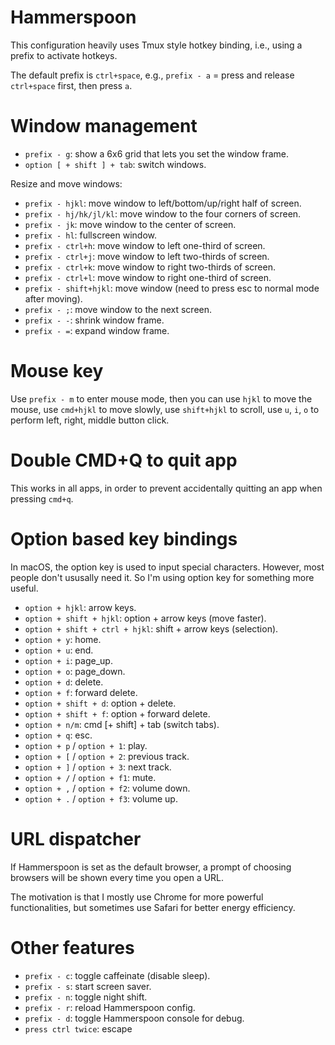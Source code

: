 # Hammerspoon

This configuration heavily uses Tmux style hotkey binding, i.e., using a prefix to activate hotkeys.

The default prefix is `ctrl+space`, e.g., `prefix - a` = press and release `ctrl+space` first, then press `a`.

# Window management
  - `prefix - g`: show a 6x6 grid that lets you set the window frame.
  - `option [ + shift ] + tab`: switch windows.

Resize and move windows:

  - `prefix - hjkl`: move window to left/bottom/up/right half of screen.
  - `prefix - hj/hk/jl/kl`: move window to the four corners of screen.
  - `prefix - jk`: move window to the center of screen.
  - `prefix - hl`: fullscreen window.
  - `prefix - ctrl+h`: move window to left one-third of screen.
  - `prefix - ctrl+j`: move window to left two-thirds of screen.
  - `prefix - ctrl+k`: move window to right two-thirds of screen.
  - `prefix - ctrl+l`: move window to right one-third of screen.
  - `prefix - shift+hjkl`: move window (need to press esc to normal mode after moving).
  - `prefix - ;`: move window to the next screen.
  - `prefix - -`: shrink window frame.
  - `prefix - =`: expand window frame.

# Mouse key

Use `prefix - m` to enter mouse mode, then you can use `hjkl` to move the mouse, use `cmd+hjkl` to move slowly, use `shift+hjkl` to scroll, use `u`, `i`, `o` to perform left, right, middle button click.

# Double CMD+Q to quit app

This works in all apps, in order to prevent accidentally quitting an app when pressing `cmd+q`.

# Option based key bindings

In macOS, the option key is used to input special characters. However, most people don't ususally need it. So I'm using option key for something more useful.

  - `option + hjkl`: arrow keys.
  - `option + shift + hjkl`: option + arrow keys (move faster).
  - `option + shift + ctrl + hjkl`: shift + arrow keys (selection).
  - `option + y`: home.
  - `option + u`: end.
  - `option + i`: page_up.
  - `option + o`: page_down.
  - `option + d`: delete.
  - `option + f`: forward delete.
  - `option + shift + d`: option + delete.
  - `option + shift + f`: option + forward delete.
  - `option + n/m`: cmd [+ shift] + tab (switch tabs).
  - `option + q`: esc.
  - `option + p` / `option + 1`: play.
  - `option + [` / `option + 2`: previous track.
  - `option + ]` / `option + 3`: next track.
  - `option + /` / `option + f1`: mute.
  - `option + ,` / `option + f2`: volume down.
  - `option + .` / `option + f3`: volume up.

# URL dispatcher

If Hammerspoon is set as the default browser, a prompt of choosing browsers will be shown every time you open a URL.

The motivation is that I mostly use Chrome for more powerful functionalities, but sometimes use Safari for better energy efficiency.

# Other features

  - `prefix - c`: toggle caffeinate (disable sleep).
  - `prefix - s`: start screen saver.
  - `prefix - n`: toggle night shift.
  - `prefix - r`: reload Hammerspoon config.
  - `prefix - d`: toggle Hammerspoon console for debug.
  - `press ctrl twice`: escape 
